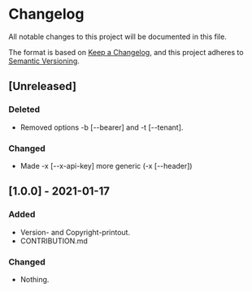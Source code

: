 # Changelog
All notable changes to this project will be documented in this file.

The format is based on [Keep a Changelog](https://keepachangelog.com/en/1.0.0/),
and this project adheres to [Semantic Versioning](https://semver.org/spec/v2.0.0.html).

## [Unreleased]
### Deleted
- Removed options -b [--bearer] and -t [--tenant].

### Changed
- Made -x [--x-api-key] more generic (-x [--header])

## [1.0.0] - 2021-01-17
### Added
- Version- and Copyright-printout.
- CONTRIBUTION.md

### Changed
- Nothing.
